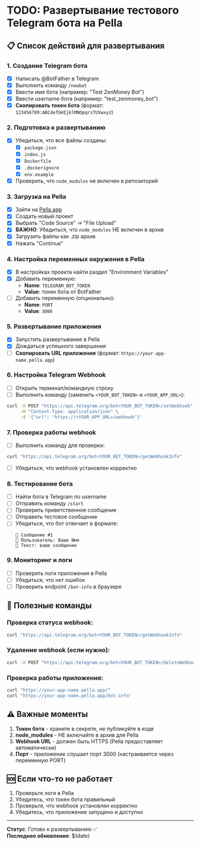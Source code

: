 # TODO: Развертывание тестового Telegram бота на Pella

## 📋 Список действий для развертывания

### 1. Создание Telegram бота
- [x] Написать @BotFather в Telegram
- [x] Выполнить команду `/newbot`
- [x] Ввести имя бота (например: "Test ZenMoney Bot")
- [x] Ввести username бота (например: "test_zenmoney_bot")
- [x] **Скопировать токен бота** (формат: `123456789:ABCdefGHIjklMNOpqrsTUVwxyz`)

### 2. Подготовка к развертыванию
- [x] Убедиться, что все файлы созданы:
  - [x] `package.json`
  - [x] `index.js`
  - [x] `Dockerfile`
  - [x] `.dockerignore`
  - [x] `env.example`
- [x] Проверить, что `node_modules` не включен в репозиторий

### 3. Загрузка на Pella
- [x] Зайти на [Pella.app](https://pella.app)
- [x] Создать новый проект
- [x] Выбрать "Code Source" → "File Upload"
- [x] **ВАЖНО**: Убедиться, что `node_modules` НЕ включен в архив
- [x] Загрузить файлы как .zip архив
- [x] Нажать "Continue"

### 4. Настройка переменных окружения в Pella
- [x] В настройках проекта найти раздел "Environment Variables"
- [x] Добавить переменную:
  - **Name**: `TELEGRAM_BOT_TOKEN`
  - **Value**: токен бота от BotFather
- [ ] Добавить переменную (опционально):
  - **Name**: `PORT`
  - **Value**: `3000`

### 5. Развертывание приложения
- [x] Запустить развертывание в Pella
- [x] Дождаться успешного завершения
- [ ] **Скопировать URL приложения** (формат: `https://your-app-name.pella.app`)

### 6. Настройка Telegram Webhook
- [ ] Открыть терминал/командную строку
- [ ] Выполнить команду (заменить `<YOUR_BOT_TOKEN>` и `<YOUR_APP_URL>`):
```bash
curl -X POST "https://api.telegram.org/bot<YOUR_BOT_TOKEN>/setWebhook" \
     -H "Content-Type: application/json" \
     -d '{"url": "https://<YOUR_APP_URL>/webhook"}'
```

### 7. Проверка работы webhook
- [ ] Выполнить команду для проверки:
```bash
curl "https://api.telegram.org/bot<YOUR_BOT_TOKEN>/getWebhookInfo"
```
- [ ] Убедиться, что webhook установлен корректно

### 8. Тестирование бота
- [ ] Найти бота в Telegram по username
- [ ] Отправить команду `/start`
- [ ] Проверить приветственное сообщение
- [ ] Отправить тестовое сообщение
- [ ] Убедиться, что бот отвечает в формате:
  ```
  📨 Сообщение #1
  👤 Пользователь: Ваше Имя
  💬 Текст: ваше сообщение
  ```

### 9. Мониторинг и логи
- [ ] Проверить логи приложения в Pella
- [ ] Убедиться, что нет ошибок
- [ ] Проверить endpoint `/bot-info` в браузере

## 🔧 Полезные команды

### Проверка статуса webhook:
```bash
curl "https://api.telegram.org/bot<YOUR_BOT_TOKEN>/getWebhookInfo"
```

### Удаление webhook (если нужно):
```bash
curl -X POST "https://api.telegram.org/bot<YOUR_BOT_TOKEN>/deleteWebhook"
```

### Проверка работы приложения:
```bash
curl "https://your-app-name.pella.app/"
curl "https://your-app-name.pella.app/bot-info"
```

## ⚠️ Важные моменты

1. **Токен бота** - храните в секрете, не публикуйте в коде
2. **node_modules** - НЕ включайте в архив для Pella
3. **Webhook URL** - должен быть HTTPS (Pella предоставляет автоматически)
4. **Порт** - приложение слушает порт 3000 (настраивается через переменную PORT)

## 🆘 Если что-то не работает

1. Проверьте логи в Pella
2. Убедитесь, что токен бота правильный
3. Проверьте, что webhook установлен корректно
4. Убедитесь, что приложение запущено и доступно

---

**Статус**: Готово к развертыванию ✅  
**Последнее обновление**: $(date)
